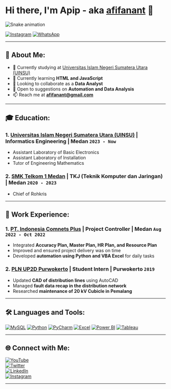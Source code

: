 # Hi there, I'm Apip - aka [afifanant](https://www.youtube.com/channel/UC0Mmt4RIdFw6oCiBKjP5Upw) 👋  

![Snake animation](https://fatkhurrhn.vercel.app/assets/github-contribution-grid-snake-dark.svg)  

[![Instagram](https://img.shields.io/badge/Instagram-E4405F?style=for-the-badge&logo=instagram&logoColor=white)](https://instagram.com/afifanant)
[![WhatsApp](https://img.shields.io/badge/WhatsApp-25D366?style=for-the-badge&logo=whatsapp&logoColor=white)](https://wa.me/6282361464415)

---

## 📌 About Me:  
- 🔭 Currently studying at [Universitas Islam Negeri Sumatera Utara (UINSU)](https://uinsu.ac.id/)  
- 🌱 Currently learning **HTML and JavaScript**  
- 👯 Looking to collaborate as a **Data Analyst**  
- 🤔 Open to suggestions on **Automation and Data Analysis**  
- 📫 Reach me at **afifanant@gmail.com**  

---

## 🎓 Education:  

### 1. [Universitas Islam Negeri Sumatera Utara (UINSU)](https://uinsu.ac.id/) | **Informatics Engineering** | Medan `2023 - Now`  
   - Assistant Laboratory of Basic Electronics  
   - Assistant Laboratory of Installation  
   - Tutor of Engineering Mathematics  

### 2. [SMK Telkom 1 Medan](https://web.smktelkommedan.sch.id) | **TKJ (Teknik Komputer dan Jaringan)** | Medan `2020 - 2023`  
   - Chief of Rohkris  

---

## 💼 Work Experience:  

### 1. [PT. Indonesia Comnets Plus](http://plniconplus.co.id) | **Project Controller** | Medan `Aug 2022 - Oct 2022`  
   - Integrated **Accuracy Plan, Master Plan, HR Plan, and Resource Plan**  
   - Improved and ensured project delivery was on time  
   - Developed **automation using Python and VBA Excel** for daily tasks  

### 2. [PLN UP2D Purwokerto](https://portal.pln.co.id) | **Student Intern** | Purwokerto `2019`  
   - Updated **CAD of distribution lines** using AutoCAD  
   - Managed **fault data recap in the distribution network**  
   - Researched **maintenance of 20 kV Cubicle in Pemalang**  

---

## 🛠 Languages and Tools:  

[![MySQL](https://img.shields.io/badge/MySQL-4479A1?style=for-the-badge&logo=mysql&logoColor=white)](#)
[![Python](https://img.shields.io/badge/Python-3776AB?style=for-the-badge&logo=python&logoColor=white)](#)
[![PyCharm](https://img.shields.io/badge/PyCharm-000000?style=for-the-badge&logo=pycharm&logoColor=white)](#)
[![Excel](https://img.shields.io/badge/Microsoft_Excel-217346?style=for-the-badge&logo=microsoft-excel&logoColor=white)](#)
[![Power BI](https://img.shields.io/badge/Power_BI-F2C811?style=for-the-badge&logo=powerbi&logoColor=white)](#)
[![Tableau](https://img.shields.io/badge/Tableau-E97627?style=for-the-badge&logo=tableau&logoColor=white)](#)

---

## 🌐 Connect with Me:  

[![YouTube](https://img.shields.io/badge/YouTube-FF0000?style=for-the-badge&logo=youtube&logoColor=white)](https://www.youtube.com/channel/UC0Mmt4RIdFw6oCiBKjP5Upw)  
[![Twitter](https://img.shields.io/badge/Twitter-1DA1F2?style=for-the-badge&logo=twitter&logoColor=white)](https://twitter.com/afifanant)  
[![LinkedIn](https://img.shields.io/badge/LinkedIn-0077B5?style=for-the-badge&logo=linkedin&logoColor=white)](https://www.linkedin.com/in/afifanant)  
[![Instagram](https://img.shields.io/badge/Instagram-E4405F?style=for-the-badge&logo=instagram&logoColor=white)](https://instagram.com/afifanant)  

---
